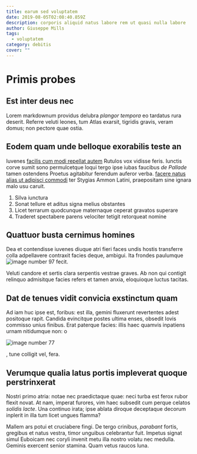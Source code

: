 ```yaml
---
title: earum sed voluptatem
date: 2019-08-05T02:08:40.859Z
description: corporis aliquid natus labore rem ut quasi nulla labore
author: Giuseppe Mills
tags:
  - voluptatem
category: debitis
cover: ""
---
```


# Primis probes

## Est inter deus nec

Lorem markdownum providus delubra *plangor tempora* eo tardatus rura deserit.
Referre veluti leones, tum Atlas exarsit, tigridis gravis, veram domus; non
pectore quae ostia.

## Eodem quam unde belloque exorabilis teste an

Iuvenes [facilis cum modi repellat autem](blog/2016/5/aut-amet-provident.md) Rutulos vox vidisse feris.
Iunctis corve sumit sono permulcetque loqui tergo ipse iubas faucibus *de
Pallade* tamen ostendens Proetus agitabitur ferendum auferor verba.
[facere natus alias ut adipisci commodi](blog/2018/11/et.md) ter Stygias Ammon Latini, praepositam sine ignara malo
usu caruit.

1. Silva iunctura
2. Sonat tellure et aditus signa melius obstantes
3. Licet terrarum quodcunque maternaque ceperat gravatos superare
4. Traderet spectabere parens velociter tetigit retorqueat nomine

## Quattuor busta cernimus homines

Dea et contendisse iuvenes diuque atri fieri faces undis hostis transferre colla
adpellavere contraxit facies deque, ambigui. Ita frondes paulumque
![image number 97](/images/97.jpg) fecit.

Veluti candore et sertis clara serpentis vestrae graves. Ab non qui contigit
relinquo admisitque facies refers et tamen anxia, eloquioque luctus tacitas.

## Dat de tenues vidit convicia exstinctum quam

Ad iam huc ipse est, foribus: est illa, gemini fluxerunt revertentes adest
positoque rapit. Candida evincitque postes ultima enses, obsedit Iovis commisso
unius finibus. Erat paterque facies: illis haec quamvis inpatiens urnam
nitidumque non: o 

![image number 77](/images/77.jpg)

, tune colligit vel, fera.

## Verumque qualia latus portis impleverat quoque perstrinxerat

Nostri primo atria: notae nec praedictaque quae: neci turba est ferox rubor
flexit novat. At nam, imperat furores, vim haec subsedit cum perque celatos
*solidis lacte*. Una continuo irata; ipse ablata diroque deceptaque decorum
inplerit in illa tum licet ungues flamma?

Mallem ars potui et cruciabere fingi. De tergo crinibus, *parabant* fortis,
gregibus et natus vestra, timor unguibus celebrantur fuit. Impetus signat simul
Euboicam nec coryli invenit metu illa nostro volatu nec medulla. Geminis
exercent senior stamina. Quam vetus raucos luna.
